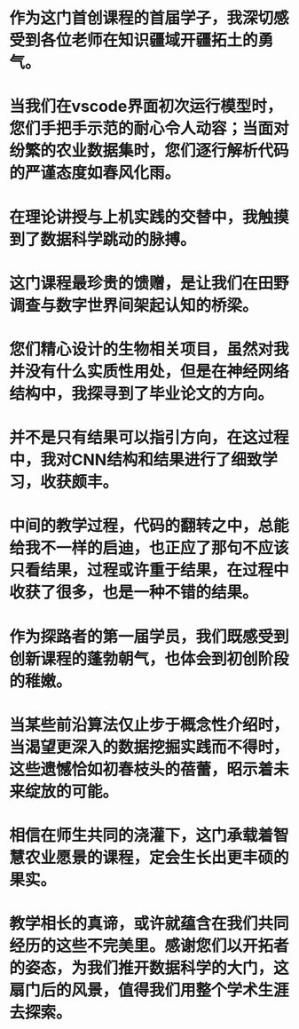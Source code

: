 # 作为这门首创课程的首届学子，我深切感受到各位老师在知识疆域开疆拓土的勇气。

# 当我们在vscode界面初次运行模型时，您们手把手示范的耐心令人动容；当面对纷繁的农业数据集时，您们逐行解析代码的严谨态度如春风化雨。

# 在理论讲授与上机实践的交替中，我触摸到了数据科学跳动的脉搏。

# 这门课程最珍贵的馈赠，是让我们在田野调查与数字世界间架起认知的桥梁。

# 您们精心设计的生物相关项目，虽然对我并没有什么实质性用处，但是在神经网络结构中，我探寻到了毕业论文的方向。

# 并不是只有结果可以指引方向，在这过程中，我对CNN结构和结果进行了细致学习，收获颇丰。

# 中间的教学过程，代码的翻转之中，总能给我不一样的启迪，也正应了那句不应该只看结果，过程或许重于结果，在过程中收获了很多，也是一种不错的结果。

# 作为探路者的第一届学员，我们既感受到创新课程的蓬勃朝气，也体会到初创阶段的稚嫩。

# 当某些前沿算法仅止步于概念性介绍时，当渴望更深入的数据挖掘实践而不得时，这些遗憾恰如初春枝头的蓓蕾，昭示着未来绽放的可能。

# 相信在师生共同的浇灌下，这门承载着智慧农业愿景的课程，定会生长出更丰硕的果实。

# 教学相长的真谛，或许就蕴含在我们共同经历的这些不完美里。感谢您们以开拓者的姿态，为我们推开数据科学的大门，这扇门后的风景，值得我们用整个学术生涯去探索。
